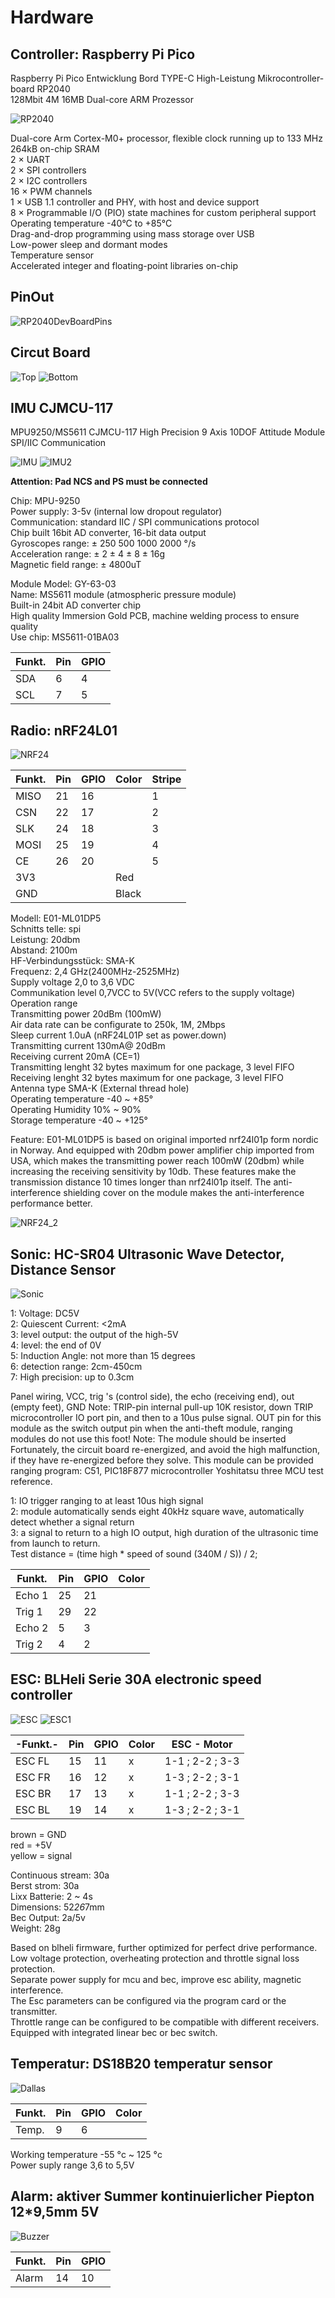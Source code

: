 # Hardware
## Controller: Raspberry Pi Pico
Raspberry Pi Pico Entwicklung Bord TYPE-C High-Leistung Mikrocontroller-board RP2040<br>  128Mbit 4M 16MB Dual-core ARM Prozessor

![RP2040](../images/RP2040.jpg)

Dual-core Arm Cortex-M0+ processor, flexible clock running up to 133 MHz<br>
264kB on-chip SRAM<br>
2 × UART<br>
2 × SPI controllers<br>
2 × I2C controllers<br>
16 × PWM channels<br>
1 × USB 1.1 controller and PHY, with host and device support<br>
8 × Programmable I/O (PIO) state machines for custom peripheral support<br>
Operating temperature -40°C to +85°C<br>
Drag-and-drop programming using mass storage over USB<br>
Low-power sleep and dormant modes<br>
Temperature sensor<br>
Accelerated integer and floating-point libraries on-chip<br>

## PinOut
![RP2040DevBoardPins](../images/picoPins.jpg)  

## Circut Board
![Top](../images/board_top.JPG)
![Bottom](../images/board_bottom.JPG)

## IMU CJMCU-117
MPU9250/MS5611 CJMCU-117 High Precision 9 Axis 10DOF Attitude Module SPI/IIC Communication

![IMU](../images/IMU.JPG)
![IMU2](../images/IMU_2.JPG)

**Attention: Pad NCS and PS must be connected**

Chip: MPU-9250<br> 
Power supply: 3-5v (internal low dropout regulator)<br> 
Communication: standard IIC / SPI communications protocol<br> 
Chip built 16bit AD converter, 16-bit data output<br> 
Gyroscopes range: ± 250 500 1000 2000 °/s<br> 
Acceleration range: ± 2 ± 4 ± 8 ± 16g<br> 
Magnetic field range: ± 4800uT<br> 

Module Model: GY-63-03<br> 
Name: MS5611 module (atmospheric pressure module)<br> 
Built-in 24bit AD converter chip<br> 
High quality Immersion Gold PCB, machine welding process to ensure quality<br> 
Use chip: MS5611-01BA03<br>

|Funkt.|Pin |GPIO|
|------|----|----|
|  SDA | 6  | 4  |
|  SCL | 7  | 5  |

## Radio: nRF24L01
![NRF24](../images/NRF24L01_E01-ML01DP5.jpg)

|Funkt.|Pin |GPIO|Color|Stripe|
|------|----|----|-----|------|
| MISO | 21 | 16 |     |   1  | 
| CSN  | 22 | 17 |     |   2  |
| SLK  | 24 | 18 |     |   3  |
| MOSI | 25 | 19 |     |   4  |
| CE   | 26 | 20 |     |   5  |
| 3V3  |    |    | Red |      |
| GND  |    |    |Black|      |

Modell: E01-ML01DP5<br>
Schnitts telle: spi<br>
Leistung: 20dbm<br>
Abstand: 2100m<br>
HF-Verbindungsstück: SMA-K<br>
Frequenz: 2,4 GHz(2400MHz-2525MHz)<br>
Supply voltage 2,0 to 3,6 VDC<br>
Communikation level 0,7VCC to 5V(VCC refers to the supply voltage)<br>
Operation range <br>
Transmitting power 20dBm (100mW)<br>
Air data rate can be configurate to 250k, 1M, 2Mbps<br>
Sleep current 1.0uA (nRF24L01P set as power.down)<br>
Transmitting current 130mA@ 20dBm<br>
Receiving current 20mA (CE=1)<br>
Transmitting lenght 32 bytes maximum for one package, 3 level FIFO<br>
Receiving lenght  32 bytes maximum for one package, 3 level FIFO<br>
Antenna type SMA-K (External thread hole)<br>
Operating temperature -40 ~ +85°<br>
Operating Humidity 10% ~ 90%<br>
Storage temperature -40 ~ +125°<br>

Feature: E01-ML01DP5 is based on original imported nrf24l01p form nordic in Norway. And equipped with 20dbm power amplifier chip imported from USA, which makes the transmitting power reach 100mW (20dbm) while increasing the receiving sensitivity by 10db. These features make the transmission distance 10 times longer than nrf24l01p itself. The anti-interference shielding cover on the module makes the anti-interference performance better.

![NRF24_2](../images/NRF24L01_E01-ML01DP5-dimension.jpg)

## Sonic: HC-SR04 Ultrasonic Wave Detector, Distance Sensor
![Sonic](../images/HCSR04.JPG)

1: Voltage: DC5V<br> 
2: Quiescent Current: <2mA<br> 
3: level output: the output of the high-5V<br> 
4: level: the end of 0V<br> 
5: Induction Angle: not more than 15 degrees<br> 
6: detection range: 2cm-450cm<br> 
7: High precision: up to 0.3cm<br>

Panel wiring, VCC, trig 's (control side), the echo (receiving end), out (empty feet), GND
Note: TRIP-pin internal pull-up 10K resistor, down TRIP microcontroller IO port pin, and then to a 10us pulse signal.
OUT pin for this module as the switch output pin when the anti-theft module, ranging modules do not use this foot!
Note: The module should be inserted Fortunately, the circuit board re-energized, and avoid the high malfunction, if they have re-energized before they solve.
This module can be provided ranging program: C51, PIC18F877 microcontroller Yoshitatsu three MCU test reference.

1: IO trigger ranging to at least 10us high signal<br>
2: module automatically sends eight 40kHz square wave, automatically detect whether a signal  return<br>
3: a signal to return to a high IO output, high duration of the ultrasonic time from launch to return.<br>
Test distance = (time high * speed of sound (340M / S)) / 2;<br>

|Funkt. |Pin |GPIO|Color|
|-------|----|----|-----|
|Echo 1 | 25 | 21 |
|Trig 1 | 29 | 22 |
|Echo 2 | 5  | 3  |
|Trig 2 | 4  | 2  |

## ESC: BLHeli Serie 30A electronic speed controller
![ESC](../images/ESC.jpg)
![ESC1](../images/ILRIZ44N.jpg)

|-Funkt.-|Pin |GPIO|Color|  ESC - Motor  |
|--------|----|----|-----|---------------|
| ESC FL | 15 | 11 |  x  | 1-1 ; 2-2 ; 3-3 |
| ESC FR | 16 | 12 |  x  | 1-3 ; 2-2 ; 3-1 |
| ESC BR | 17 | 13 |  x  | 1-1 ; 2-2 ; 3-3 |
| ESC BL | 19 | 14 |  x  | 1-3 ; 2-2 ; 3-1 |

brown = GND<br>
red = +5V<br>
yellow = signal<br>

Continuous stream: 30a<br>
Berst strom: 30a<br>
Lixx Batterie: 2 ~ 4s<br>
Dimensions: 52*26*7mm<br>
Bec Output: 2a/5v<br>
Weight: 28g<br>

Based on blheli firmware, further optimized for perfect drive performance.<br>
Low voltage protection, overheating protection and throttle signal loss protection.<br>
Separate power supply for mcu and bec, improve esc ability, magnetic interference.<br>
The Esc parameters can be configured via the program card or the transmitter.<br>
Throttle range can be configured to be compatible with different receivers.<br>
Equipped with integrated linear bec or bec switch.<br>

## Temperatur: DS18B20 temperatur sensor
![Dallas](../images/Dallas.jpg)

|Funkt. |Pin |GPIO|Color|
|-------|----|----|-----|
|Temp.  | 9  | 6  |

Working temperature -55 °c ~ 125 °c<br>
Power suply range 3,6 to 5,5V<br>

## Alarm: aktiver Summer kontinuierlicher Piepton 12*9,5mm 5V
![Buzzer](../images/Buzzer.jpg)

|Funkt. |Pin |GPIO|
|-------|----|----|
| Alarm | 14 | 10 |